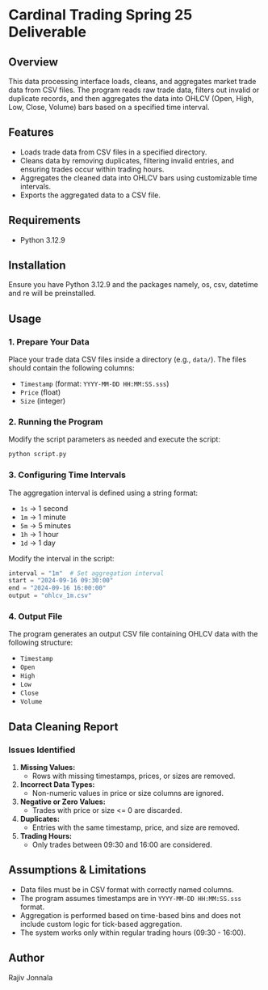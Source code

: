 # Cardinal Trading Spring 25 Deliverable

## Overview
This data processing interface loads, cleans, and aggregates market trade data from CSV files. The program reads raw trade data, filters out invalid or duplicate records, and then aggregates the data into OHLCV (Open, High, Low, Close, Volume) bars based on a specified time interval.

## Features
- Loads trade data from CSV files in a specified directory.
- Cleans data by removing duplicates, filtering invalid entries, and ensuring trades occur within trading hours.
- Aggregates the cleaned data into OHLCV bars using customizable time intervals.
- Exports the aggregated data to a CSV file.

## Requirements
- Python 3.12.9

## Installation
Ensure you have Python 3.12.9 and the packages namely, os, csv, datetime and re will be preinstalled.

## Usage
### 1. Prepare Your Data
Place your trade data CSV files inside a directory (e.g., `data/`). The files should contain the following columns:
- `Timestamp` (format: `YYYY-MM-DD HH:MM:SS.sss`)
- `Price` (float)
- `Size` (integer)

### 2. Running the Program
Modify the script parameters as needed and execute the script:
```sh
python script.py
```

### 3. Configuring Time Intervals
The aggregation interval is defined using a string format:
- `1s` -> 1 second
- `1m` -> 1 minute
- `5m` -> 5 minutes
- `1h` -> 1 hour
- `1d` -> 1 day

Modify the interval in the script:
```python
interval = "1m"  # Set aggregation interval
start = "2024-09-16 09:30:00"
end = "2024-09-16 16:00:00"
output = "ohlcv_1m.csv"
```

### 4. Output File
The program generates an output CSV file containing OHLCV data with the following structure:
- `Timestamp`
- `Open`
- `High`
- `Low`
- `Close`
- `Volume`

## Data Cleaning Report
### Issues Identified
1. **Missing Values:**
   - Rows with missing timestamps, prices, or sizes are removed.
2. **Incorrect Data Types:**
   - Non-numeric values in price or size columns are ignored.
3. **Negative or Zero Values:**
   - Trades with price or size <= 0 are discarded.
4. **Duplicates:**
   - Entries with the same timestamp, price, and size are removed.
5. **Trading Hours:**
   - Only trades between 09:30 and 16:00 are considered.

## Assumptions & Limitations
- Data files must be in CSV format with correctly named columns.
- The program assumes timestamps are in `YYYY-MM-DD HH:MM:SS.sss` format.
- Aggregation is performed based on time-based bins and does not include custom logic for tick-based aggregation.
- The system works only within regular trading hours (09:30 - 16:00).

## Author
Rajiv Jonnala
